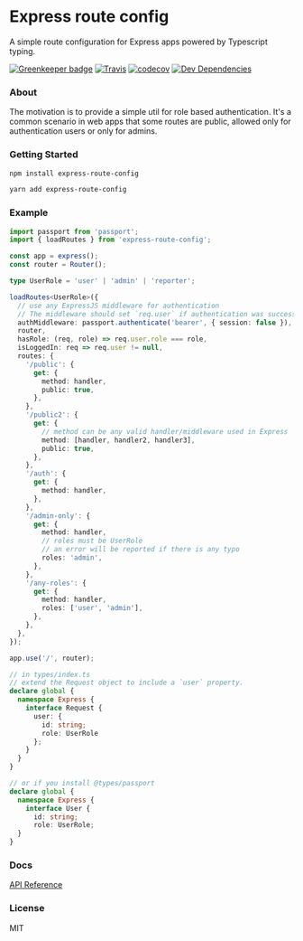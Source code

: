 # Express route config
A simple route configuration for Express apps powered by Typescript typing.

[![Greenkeeper badge](https://badges.greenkeeper.io/effectivex/express-route-config.svg)](https://greenkeeper.io/)
[![Travis](https://img.shields.io/travis/effectivex/express-route-config.svg)](https://travis-ci.org/effectivex/express-route-config)
[![codecov](https://codecov.io/gh/effectivex/express-route-config/branch/master/graph/badge.svg)](https://codecov.io/gh/effectivex/express-route-config)
[![Dev Dependencies](https://david-dm.org/effectivex/express-route-config/dev-status.svg)](https://david-dm.org/effectivex/express-route-config?type=dev)


### About
The motivation is to provide a simple util for role based authentication. It's a common scenario in web apps that some routes are public, allowed only for authentication users or only for admins.


### Getting Started

```bash
npm install express-route-config
```
```bash
yarn add express-route-config
```

### Example

```ts
import passport from 'passport';
import { loadRoutes } from 'express-route-config';

const app = express();
const router = Router();

type UserRole = 'user' | 'admin' | 'reporter';

loadRoutes<UserRole>({
  // use any ExpressJS middleware for authentication
  // The middleware should set `req.user` if authentication was successful.
  authMiddleware: passport.authenticate('bearer', { session: false }),
  router,
  hasRole: (req, role) => req.user.role === role,
  isLoggedIn: req => req.user != null,
  routes: {
    '/public': {
      get: {
        method: handler,
        public: true,
      },
    },
    '/public2': {
      get: {
        // method can be any valid handler/middleware used in Express
        method: [handler, handler2, handler3],
        public: true,
      },
    },
    '/auth': {
      get: {
        method: handler,
      },
    },
    '/admin-only': {
      get: {
        method: handler,
        // roles must be UserRole
        // an error will be reported if there is any typo
        roles: 'admin',
      },
    },
    '/any-roles': {
      get: {
        method: handler,
        roles: ['user', 'admin'],
      },
    },
  },
});

app.use('/', router);

// in types/index.ts
// extend the Request object to include a `user` property.
declare global {
  namespace Express {
    interface Request {
      user: {
        id: string;
        role: UserRole
      };
    }
  }
}

// or if you install @types/passport
declare global {
  namespace Express {
    interface User {
      id: string;
      role: UserRole;
  }
}

```

### Docs
[API Reference](https://effectivex.github.io/express-route-config/)

### License
MIT